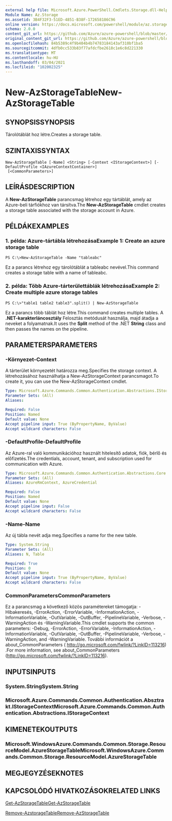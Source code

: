 ```yaml
---
external help file: Microsoft.Azure.PowerShell.Cmdlets.Storage.dll-Help.xml
Module Name: Az.Storage
ms.assetid: 3B4F32F3-51ED-4851-B38F-172658186C96
online version: https://docs.microsoft.com/powershell/module/az.storage/new-azstoragetable
schema: 2.0.0
content_git_url: https://github.com/Azure/azure-powershell/blob/master/src/Storage/Storage.Management/help/New-AzStorageTable.md
original_content_git_url: https://github.com/Azure/azure-powershell/blob/master/src/Storage/Storage.Management/help/New-AzStorageTable.md
ms.openlocfilehash: 84b5389c4f9b404b4b74783184143af310bf1ba5
ms.sourcegitcommit: 4dfb0cc533b83f77afdcfbe2618c1e6c8d221330
ms.translationtype: MT
ms.contentlocale: hu-HU
ms.lasthandoff: 03/04/2021
ms.locfileid: "102002325"
---
```

# <span data-ttu-id="98da0-101">New-AzStorageTable</span><span class="sxs-lookup"><span data-stu-id="98da0-101">New-AzStorageTable</span></span>

## <span data-ttu-id="98da0-102">SYNOPSIS</span><span class="sxs-lookup"><span data-stu-id="98da0-102">SYNOPSIS</span></span>
<span data-ttu-id="98da0-103">Tárolótáblát hoz létre.</span><span class="sxs-lookup"><span data-stu-id="98da0-103">Creates a storage table.</span></span>

## <span data-ttu-id="98da0-104">SZINTAXIS</span><span class="sxs-lookup"><span data-stu-id="98da0-104">SYNTAX</span></span>

```
New-AzStorageTable [-Name] <String> [-Context <IStorageContext>] [-DefaultProfile <IAzureContextContainer>]
 [<CommonParameters>]
```

## <span data-ttu-id="98da0-105">LEÍRÁS</span><span class="sxs-lookup"><span data-stu-id="98da0-105">DESCRIPTION</span></span>
<span data-ttu-id="98da0-106">A **New-AzStorageTable** parancsmag létrehoz egy tártáblát, amely az Azure-beli tárfiókhoz van társítva.</span><span class="sxs-lookup"><span data-stu-id="98da0-106">The **New-AzStorageTable** cmdlet creates a storage table associated with the storage account in Azure.</span></span>

## <span data-ttu-id="98da0-107">PÉLDÁK</span><span class="sxs-lookup"><span data-stu-id="98da0-107">EXAMPLES</span></span>

### <span data-ttu-id="98da0-108">1. példa: Azure-tártábla létrehozása</span><span class="sxs-lookup"><span data-stu-id="98da0-108">Example 1: Create an azure storage table</span></span>
```
PS C:\>New-AzStorageTable -Name "tableabc"
```

<span data-ttu-id="98da0-109">Ez a parancs létrehoz egy tárolótáblát a tableabc nevével.</span><span class="sxs-lookup"><span data-stu-id="98da0-109">This command creates a storage table with a name of tableabc.</span></span>

### <span data-ttu-id="98da0-110">2. példa: Több Azure-tárterülettáblák létrehozása</span><span class="sxs-lookup"><span data-stu-id="98da0-110">Example 2: Create multiple azure storage tables</span></span>
```
PS C:\>"table1 table2 table3".split() | New-AzStorageTable
```

<span data-ttu-id="98da0-111">Ez a parancs több táblát hoz létre.</span><span class="sxs-lookup"><span data-stu-id="98da0-111">This command creates multiple tables.</span></span>
<span data-ttu-id="98da0-112">A  **.NET-karakterláncosztály** Felosztás metódusát használja, majd átadja a neveket a folyamatnak.</span><span class="sxs-lookup"><span data-stu-id="98da0-112">It uses the **Split** method of the .NET **String** class and then passes the names on the pipeline.</span></span>

## <span data-ttu-id="98da0-113">PARAMETERS</span><span class="sxs-lookup"><span data-stu-id="98da0-113">PARAMETERS</span></span>

### <span data-ttu-id="98da0-114">-Környezet</span><span class="sxs-lookup"><span data-stu-id="98da0-114">-Context</span></span>
<span data-ttu-id="98da0-115">A tárterület környezetét határozza meg.</span><span class="sxs-lookup"><span data-stu-id="98da0-115">Specifies the storage context.</span></span>
<span data-ttu-id="98da0-116">A létrehozásához használhatja a New-AzStorageContext parancsmagot.</span><span class="sxs-lookup"><span data-stu-id="98da0-116">To create it, you can use the New-AzStorageContext cmdlet.</span></span>

```yaml
Type: Microsoft.Azure.Commands.Common.Authentication.Abstractions.IStorageContext
Parameter Sets: (All)
Aliases:

Required: False
Position: Named
Default value: None
Accept pipeline input: True (ByPropertyName, ByValue)
Accept wildcard characters: False
```

### <span data-ttu-id="98da0-117">-DefaultProfile</span><span class="sxs-lookup"><span data-stu-id="98da0-117">-DefaultProfile</span></span>
<span data-ttu-id="98da0-118">Az Azure-ral való kommunikációhoz használt hitelesítő adatok, fiók, bérlő és előfizetés.</span><span class="sxs-lookup"><span data-stu-id="98da0-118">The credentials, account, tenant, and subscription used for communication with Azure.</span></span>

```yaml
Type: Microsoft.Azure.Commands.Common.Authentication.Abstractions.Core.IAzureContextContainer
Parameter Sets: (All)
Aliases: AzureRmContext, AzureCredential

Required: False
Position: Named
Default value: None
Accept pipeline input: False
Accept wildcard characters: False
```

### <span data-ttu-id="98da0-119">-Name</span><span class="sxs-lookup"><span data-stu-id="98da0-119">-Name</span></span>
<span data-ttu-id="98da0-120">Az új tábla nevét adja meg.</span><span class="sxs-lookup"><span data-stu-id="98da0-120">Specifies a name for the new table.</span></span>

```yaml
Type: System.String
Parameter Sets: (All)
Aliases: N, Table

Required: True
Position: 0
Default value: None
Accept pipeline input: True (ByPropertyName, ByValue)
Accept wildcard characters: False
```

### <span data-ttu-id="98da0-121">CommonParameters</span><span class="sxs-lookup"><span data-stu-id="98da0-121">CommonParameters</span></span>
<span data-ttu-id="98da0-122">Ez a parancsmag a következő közös paramétereket támogatja: -Hibakeresés, -ErrorAction, -ErrorVariable, -InformationAction, -InformationVariable, -OutVariable, -OutBuffer, -PipelineVariable, -Verbose, -WarningAction és -WarningVariable.</span><span class="sxs-lookup"><span data-stu-id="98da0-122">This cmdlet supports the common parameters: -Debug, -ErrorAction, -ErrorVariable, -InformationAction, -InformationVariable, -OutVariable, -OutBuffer, -PipelineVariable, -Verbose, -WarningAction, and -WarningVariable.</span></span> <span data-ttu-id="98da0-123">További információt a about_CommonParameters ( http://go.microsoft.com/fwlink/?LinkID=113216) .</span><span class="sxs-lookup"><span data-stu-id="98da0-123">For more information, see about_CommonParameters (http://go.microsoft.com/fwlink/?LinkID=113216).</span></span>

## <span data-ttu-id="98da0-124">INPUTS</span><span class="sxs-lookup"><span data-stu-id="98da0-124">INPUTS</span></span>

### <span data-ttu-id="98da0-125">System.String</span><span class="sxs-lookup"><span data-stu-id="98da0-125">System.String</span></span>

### <span data-ttu-id="98da0-126">Microsoft.Azure.Commands.Common.Authentication.Absztrakt.IStorageContext</span><span class="sxs-lookup"><span data-stu-id="98da0-126">Microsoft.Azure.Commands.Common.Authentication.Abstractions.IStorageContext</span></span>

## <span data-ttu-id="98da0-127">KIMENETEK</span><span class="sxs-lookup"><span data-stu-id="98da0-127">OUTPUTS</span></span>

### <span data-ttu-id="98da0-128">Microsoft.WindowsAzure.Commands.Common.Storage.ResourceModel.AzureStorageTable</span><span class="sxs-lookup"><span data-stu-id="98da0-128">Microsoft.WindowsAzure.Commands.Common.Storage.ResourceModel.AzureStorageTable</span></span>

## <span data-ttu-id="98da0-129">MEGJEGYZÉSEK</span><span class="sxs-lookup"><span data-stu-id="98da0-129">NOTES</span></span>

## <span data-ttu-id="98da0-130">KAPCSOLÓDÓ HIVATKOZÁSOK</span><span class="sxs-lookup"><span data-stu-id="98da0-130">RELATED LINKS</span></span>

[<span data-ttu-id="98da0-131">Get-AzStorageTable</span><span class="sxs-lookup"><span data-stu-id="98da0-131">Get-AzStorageTable</span></span>](./Get-AzStorageTable.md)

[<span data-ttu-id="98da0-132">Remove-AzstorageTable</span><span class="sxs-lookup"><span data-stu-id="98da0-132">Remove-AzStorageTable</span></span>](./Remove-AzStorageTable.md)


